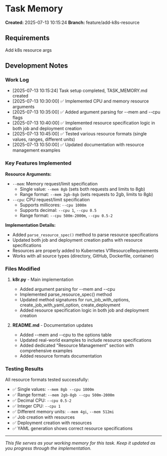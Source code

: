# Task Memory

**Created:** 2025-07-13 10:15:24
**Branch:** feature/add-k8s-resource

## Requirements

Add k8s resource args

## Development Notes

### Work Log

- [2025-07-13 10:15:24] Task setup completed, TASK_MEMORY.md created
- [2025-07-13 10:30:00] ✅ Implemented CPU and memory resource arguments
- [2025-07-13 10:35:00] ✅ Added argument parsing for --mem and --cpu flags
- [2025-07-13 10:40:00] ✅ Implemented resource specification logic in both job and deployment creation
- [2025-07-13 10:45:00] ✅ Tested various resource formats (single values, ranges, different units)
- [2025-07-13 10:50:00] ✅ Updated documentation with resource management examples

### Key Features Implemented

**Resource Arguments:**
- `--mem`: Memory request/limit specification
  - Single value: `--mem 8gb` (sets both requests and limits to 8gb)
  - Range format: `--mem 2gb-8gb` (sets requests to 2gb, limits to 8gb)
- `--cpu`: CPU request/limit specification
  - Supports millicores: `--cpu 1000m` 
  - Supports decimal: `--cpu 1`, `--cpu 0.5`
  - Range format: `--cpu 500m-2000m`, `--cpu 0.5-2`

**Implementation Details:**
- Added `parse_resource_spec()` method to parse resource specifications
- Updated both job and deployment creation paths with resource specifications
- Resources are properly added to Kubernetes V1ResourceRequirements
- Works with all source types (directory, GitHub, Dockerfile, container)

### Files Modified

1. **k8r.py** - Main implementation
   - Added argument parsing for --mem and --cpu
   - Implemented parse_resource_spec() method
   - Updated method signatures for run_job_with_options, create_job_with_yaml_option, create_deployment
   - Added resource specification logic in both job and deployment creation

2. **README.md** - Documentation updates
   - Added --mem and --cpu to the options table
   - Updated real-world examples to include resource specifications
   - Added dedicated "Resource Management" section with comprehensive examples
   - Added resource formats documentation

### Testing Results

All resource formats tested successfully:
- ✅ Single values: `--mem 8gb --cpu 1000m`
- ✅ Range format: `--mem 2gb-8gb --cpu 500m-2000m`
- ✅ Decimal CPU: `--cpu 0.5-2`
- ✅ Integer CPU: `--cpu 1`
- ✅ Different memory units: `--mem 4gi`, `--mem 512mi`
- ✅ Job creation with resources
- ✅ Deployment creation with resources
- ✅ YAML generation shows correct resource specifications

---

*This file serves as your working memory for this task. Keep it updated as you progress through the implementation.*
